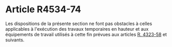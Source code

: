 # Article R4534-74

  
Les dispositions de la présente section ne font pas obstacles à celles applicables à l'exécution des travaux temporaires en hauteur et aux équipements de travail utilisés à cette fin prévues aux articles [R. 4323-58][1] et suivants.

 [1]: /affichCodeArticle.do?cidTexte=LEGITEXT000006072050&idArticle=LEGIARTI000018489856&dateTexte=&categorieLien=cid